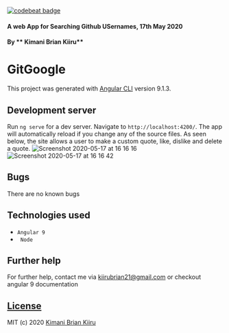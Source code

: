 [![codebeat badge](https://codebeat.co/badges/7f723621-0b3f-4765-98df-ab86cfd1799c)](https://codebeat.co/projects/github-com-brayokenya-github-search-master)
#### A web App for Searching Github USernames, 17th May 2020

#### By ** Kimani Brian Kiiru**

# GitGoogle

This project was generated with [Angular CLI](https://github.com/angular/angular-cli) version 9.1.3.

## Development server

Run `ng serve` for a dev server. Navigate to `http://localhost:4200/`. The app will automatically reload if you change any of the source files. As seen below, the site allows a user to make a custom quote, like, dislike and delete a quote.
![Screenshot 2020-05-17 at 16 16 16](https://user-images.githubusercontent.com/25317059/82147929-d322b580-9859-11ea-9c81-079468710924.png)
![Screenshot 2020-05-17 at 16 16 42](https://user-images.githubusercontent.com/25317059/82147931-d453e280-9859-11ea-8fc5-9a00cb20eb0d.png)
## Bugs
There are no known bugs

## Technologies used
* `Angular 9`
* ` Node`

## Further help

For further help, contact me via kiirubrian21@gmail.com or checkout angular 9 documentation

## [License](https://github.com/brayokenya/Github-Search/blob/master/LICENSE)

MIT (c) 2020 [Kimani Brian Kiiru](https://github.com/brayokenya)
